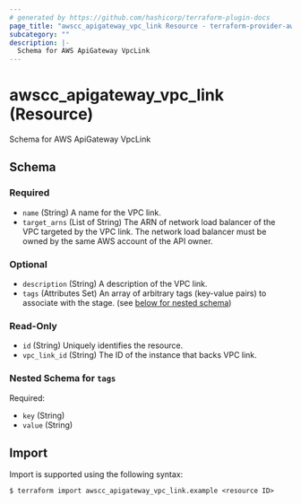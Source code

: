 ```yaml
---
# generated by https://github.com/hashicorp/terraform-plugin-docs
page_title: "awscc_apigateway_vpc_link Resource - terraform-provider-awscc"
subcategory: ""
description: |-
  Schema for AWS ApiGateway VpcLink
---
```


# awscc_apigateway_vpc_link (Resource)

Schema for AWS ApiGateway VpcLink



<!-- schema generated by tfplugindocs -->
## Schema

### Required

- `name` (String) A name for the VPC link.
- `target_arns` (List of String) The ARN of network load balancer of the VPC targeted by the VPC link. The network load balancer must be owned by the same AWS account of the API owner.

### Optional

- `description` (String) A description of the VPC link.
- `tags` (Attributes Set) An array of arbitrary tags (key-value pairs) to associate with the stage. (see [below for nested schema](#nestedatt--tags))

### Read-Only

- `id` (String) Uniquely identifies the resource.
- `vpc_link_id` (String) The ID of the instance that backs VPC link.

<a id="nestedatt--tags"></a>
### Nested Schema for `tags`

Required:

- `key` (String)
- `value` (String)

## Import

Import is supported using the following syntax:

```shell
$ terraform import awscc_apigateway_vpc_link.example <resource ID>
```
